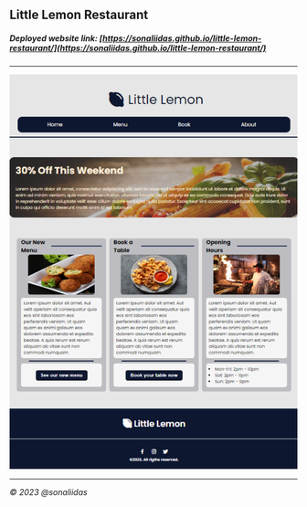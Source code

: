 
## Little Lemon Restaurant

<!---================================ LINK ================================--->
##### Deployed website link: [https://sonaliidas.github.io/little-lemon-restaurant/](https://sonaliidas.github.io/little-lemon-restaurant/)

***
<!---================================ THUMBNAIL ================================--->
<div align="center">
 <img src="https://github.com/sonaliidas/little-lemon-restaurant/blob/main/assets/img/thumbnail.png" alt="Thumbnail"/>
</div>

****
_© 2023 @sonaliidas_
